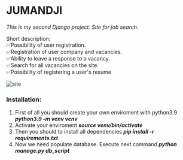 # JUMANDJI
_This is my second Django project. Site for job search._

Short description:<br>
:white_check_mark:Possibility of user registration.<br>
:white_check_mark:Registration of user company and vacancies.<br>
:white_check_mark:Ability to leave a response to a vacancy.<br>
:white_check_mark:Search for all vacancies on the site.<br>
:white_check_mark:Possibility of registering a user's resume<br>


![site](https://sun9-36.userapi.com/impf/_60rSgouv4lxo8F-ZgUqd-bIAAKyfayK9FpRag/DFd5s83IOv4.jpg?size=1919x1037&quality=96&sign=a9d67302bb672dbc54a89a5c361db160&type=album "site")

### Installation:
1. First of all you should create your own enviroment with python3.9
    ***python3.9 -m venv venv***
2. Activate your enviroment
    ***source venv/bin/activate***
3. Then you should to install all dependencies
    ***pip install -r requirements.txt***
4. Now we need populate database. Execute next command
    ***python manage.py db_script***
